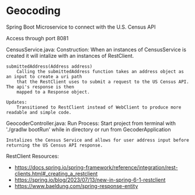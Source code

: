 # Geocoding
Spring Boot Microservice to connect with the U.S. Census API

Access through port 8081

CensusService.java:
    Construction:
        When an instances of CensusService is created it will intalize with an instances of RestClient.

    submittedAddress(Address address)
        Calling the submittedAddress function takes an address object as an input to create a uri path
        that the RestClient uses to submit a request to the US Census API. The api's response is then 
        mapped to a Response object.
    
    Updates:
        Transitioned to RestClient instead of WebClient to produce more readable and simple code.

GeocoderController.java:
    Run Process: Start project from terminal with './gradlw bootRun' while in directory or run from GecoderApplication

    Instalizes the Census Service and allows for user address input before returning the US Census API response. 


RestClient Resources:
- https://docs.spring.io/spring-framework/reference/integration/rest-clients.html#_creating_a_restclient
- https://spring.io/blog/2023/07/13/new-in-spring-6-1-restclient
- https://www.baeldung.com/spring-response-entity
